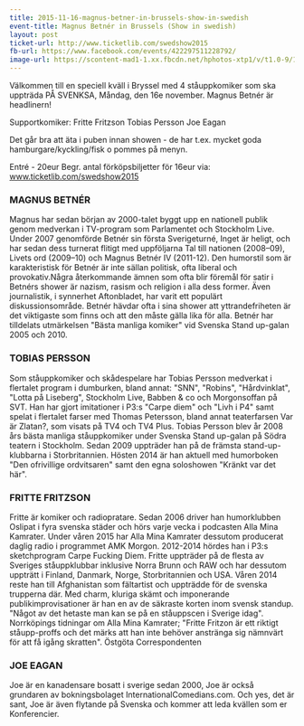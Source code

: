 ```yaml
---
title: 2015-11-16-magnus-betner-in-brussels-show-in-swedish
event-title: Magnus Betnér in Brussels (Show in swedish)
layout: post
ticket-url: http://www.ticketlib.com/swedshow2015
fb-url: https://www.facebook.com/events/422297511228792/
image-url: https://scontent-mad1-1.xx.fbcdn.net/hphotos-xtp1/v/t1.0-9/11218994_945561352173591_6062919220694776551_n.jpg?oh=09d89d20f4151bdb5a326872cfb39fd0&oe=5636E597
---
```


Välkommen till en speciell kväll i Bryssel med 4 ståuppkomiker som ska uppträda PÅ SVENKSA, Måndag, den 16e november. Magnus Betnér är headlinern!

Supportkomiker:
Fritte Fritzson
Tobias Persson
Joe Eagan

Det går bra att äta i puben innan showen - de har t.ex. mycket goda hamburgare/kyckling/fisk o pommes på menyn.

Entré - 20eur
Begr. antal förköpsbiljetter för 16eur via: www.ticketlib.com/swedshow2015

### MAGNUS BETNÉR
Magnus har sedan början av 2000-talet byggt upp en nationell publik genom medverkan i TV-program som Parlamentet och Stockholm Live. Under 2007 genomförde Betnér sin första Sverigeturné, Inget är heligt, och har sedan dess turnerat flitigt med uppföljarna Tal till nationen (2008–09), Livets ord (2009–10) och Magnus Betnér IV (2011-12). Den humorstil som är karakteristisk för Betnér är inte sällan politisk, ofta liberal och provokativ.Några återkommande ämnen som ofta blir föremål för satir i Betnérs shower är nazism, rasism och religion i alla dess former. Även journalistik, i synnerhet Aftonbladet, har varit ett populärt diskussionsområde. Betnér hävdar ofta i sina shower att yttrandefriheten är det viktigaste som finns och att den måste gälla lika för alla. Betnér har tilldelats utmärkelsen "Bästa manliga komiker" vid Svenska Stand up-galan 2005 och 2010.

### TOBIAS PERSSON
Som ståuppkomiker och skådespelare har Tobias Persson medverkat i flertalet program i dumburken, bland annat: "SNN", "Robins", "Hårdvinklat", "Lotta på Liseberg", Stockholm Live, Babben & co och Morgonsoffan på SVT. Han har gjort imitationer i P3:s "Carpe diem" och "Livh i P4" samt spelat i flertalet farser med Thomas Petersson, bland annat teaterfarsen Var är Zlatan?, som visats på TV4 och TV4 Plus. Tobias Persson blev år 2008 års bästa manliga ståuppkomiker under Svenska Stand up-galan på Södra teatern i Stockholm. Sedan 2009 uppträder han på de främsta stand-up-klubbarna i Storbritannien. Hösten 2014 är han aktuell med humorboken "Den ofrivillige ordvitsaren" samt den egna soloshowen "Kränkt var det här".

### FRITTE FRITZSON
Fritte är komiker och radiopratare. Sedan 2006 driver han humorklubben Oslipat i fyra svenska städer och hörs varje vecka i podcasten Alla Mina Kamrater. Under våren 2015 har Alla Mina Kamrater dessutom producerat daglig radio i programmet AMK Morgon. 2012-2014 hördes han i P3:s sketchprogram Carpe Fucking Diem. Fritte uppträder på de flesta av Sveriges ståuppklubbar inklusive Norra Brunn och RAW och har dessutom uppträtt i Finland, Danmark, Norge, Storbritannien och USA. Våren 2014 reste han till Afghanistan som fältartist och uppträdde för de svenska trupperna där. Med charm, kluriga skämt och imponerande publikimprovisationer är han en av de säkraste korten inom svensk standup. "Något av det hetaste man kan se på en ståuppscen i Sverige idag". Norrköpings tidningar om Alla Mina Kamrater; "Fritte Fritzon är ett riktigt ståupp-proffs och det märks att han inte behöver anstränga sig nämnvärt för att få igång skratten". Östgöta Correspondenten

### JOE EAGAN
Joe är en kanadensare bosatt i sverige sedan 2000, Joe är också grundaren av bokningsbolaget InternationalComedians.com. Och yes, det är sant, Joe är även flytande på Svenska och kommer att leda kvällen som er Konferencier.